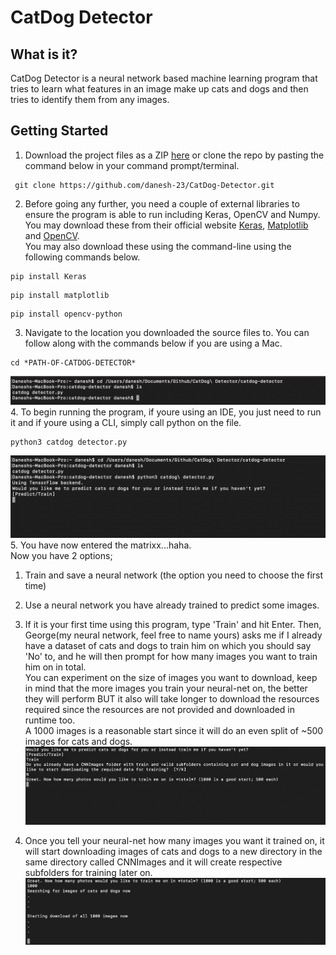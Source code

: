 # CatDog Detector

## What is it?
CatDog Detector is a neural network based machine learning program that tries to learn what features in an image make up cats and dogs and then tries to identify them from any images.

## Getting Started
1. Download the project files as a ZIP [here](https://github.com/danesh-23/CatDog-Detector/archive/master.zip) or clone the repo by pasting the command below in your command prompt/terminal.
```
 git clone https://github.com/danesh-23/CatDog-Detector.git
```
2. Before going any further, you need a couple of external libraries to ensure the program is able to run including Keras, OpenCV and Numpy. You may download these from their official website [Keras](https://pypi.org/project/Keras/#files), [Matplotlib](https://pypi.org/project/matplotlib/#files) and [OpenCV](https://pypi.org/project/opencv-python/).  
You may also download these using the command-line using the following commands below.  
```
pip install Keras
```
```
pip install matplotlib
```
```
pip install opencv-python
```
3. Navigate to the location you downloaded the source files to. You can follow along with the commands below if you are using a Mac.  
```
cd *PATH-OF-CATDOG-DETECTOR*
```
![](/images/instructions1.png)
4. To begin running the program, if youre using an IDE, you just need to run it and if youre using a CLI, simply call python on the file.
```
python3 catdog detector.py
```
![](/images/instructions2.png)
5. You have now entered the matrixx...haha.  
Now you have 2 options;  
1. Train and save a neural network (the option you need to choose the first time)   
2. Use a neural network you have already trained to predict some images.

6. If it is your first time using this program, type 'Train' and hit Enter. Then, George(my neural network, feel free to name yours) asks me if I already have a dataset of cats and dogs to train him on which you should say 'No' to, and he will then prompt for how many images you want to train him on in total.  
You can experiment on the size of images you want to download, keep in mind that the more images you train your neural-net on, the better they will perform BUT it also will take longer to download the resources required since the resources are not provided and downloaded in runtime too.  
A 1000 images is a reasonable start since it will do an even split of ~500 images for cats and dogs. 
![](/images/instructions3.png)  
7. Once you tell your neural-net how many images you want it trained on, it will start downloading images of cats and dogs to a new directory in the same directory called CNNImages and it will create respective subfolders for training later on.
![](/images/instructions4.png)

